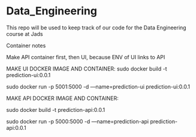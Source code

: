 # Data_Engineering
This repo will be used to keep track of our code for the Data Engineering course at Jads


Container notes


Make API container first, then UI, because ENV of UI links to API

MAKE UI DOCKER IMAGE AND CONTAINER:
sudo docker build -t prediction-ui:0.0.1

sudo docker run -p 5001:5000  -d —name=prediction-ui prediction-ui:0.0.1





MAKE API DOCKER IMAGE AND CONTAINER:

sudo docker build -t prediction-api:0.0.1

sudo docker run -p 5000:5000  -d —name=prediction-api prediction-api:0.0.1

